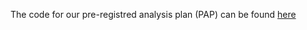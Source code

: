 




The code for our pre-registred analysis plan (PAP) can be found [here](https://github.com/tapiohaa/SoteDataLab/tree/main/ostrobothnia_digital_clinic_experiment)